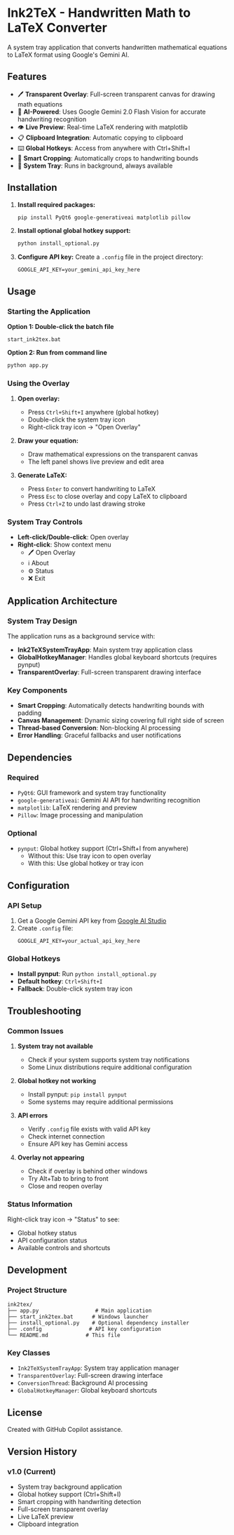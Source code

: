 # Ink2TeX - Handwritten Math to LaTeX Converter

A system tray application that converts handwritten mathematical equations to LaTeX format using Google's Gemini AI.

## Features

- 🖊️ **Transparent Overlay**: Full-screen transparent canvas for drawing math equations
- 🤖 **AI-Powered**: Uses Google Gemini 2.0 Flash Vision for accurate handwriting recognition
- 👁️ **Live Preview**: Real-time LaTeX rendering with matplotlib
- 📋 **Clipboard Integration**: Automatic copying to clipboard
- ⌨️ **Global Hotkeys**: Access from anywhere with Ctrl+Shift+I
- 🔄 **Smart Cropping**: Automatically crops to handwriting bounds
- 🎯 **System Tray**: Runs in background, always available

## Installation

1. **Install required packages:**
   ```bash
   pip install PyQt6 google-generativeai matplotlib pillow
   ```

2. **Install optional global hotkey support:**
   ```bash
   python install_optional.py
   ```

3. **Configure API key:**
   Create a `.config` file in the project directory:
   ```
   GOOGLE_API_KEY=your_gemini_api_key_here
   ```

## Usage

### Starting the Application

**Option 1: Double-click the batch file**
```
start_ink2tex.bat
```

**Option 2: Run from command line**
```bash
python app.py
```

### Using the Overlay

1. **Open overlay:**
   - Press `Ctrl+Shift+I` anywhere (global hotkey)
   - Double-click the system tray icon
   - Right-click tray icon → "Open Overlay"

2. **Draw your equation:**
   - Draw mathematical expressions on the transparent canvas
   - The left panel shows live preview and edit area

3. **Generate LaTeX:**
   - Press `Enter` to convert handwriting to LaTeX
   - Press `Esc` to close overlay and copy LaTeX to clipboard
   - Press `Ctrl+Z` to undo last drawing stroke

### System Tray Controls

- **Left-click/Double-click**: Open overlay
- **Right-click**: Show context menu
  - 🖊️ Open Overlay
  - ℹ️ About
  - ⚙️ Status
  - ❌ Exit

## Application Architecture

### System Tray Design
The application runs as a background service with:
- **Ink2TeXSystemTrayApp**: Main system tray application class
- **GlobalHotkeyManager**: Handles global keyboard shortcuts (requires pynput)
- **TransparentOverlay**: Full-screen transparent drawing interface

### Key Components
- **Smart Cropping**: Automatically detects handwriting bounds with padding
- **Canvas Management**: Dynamic sizing covering full right side of screen
- **Thread-based Conversion**: Non-blocking AI processing
- **Error Handling**: Graceful fallbacks and user notifications

## Dependencies

### Required
- `PyQt6`: GUI framework and system tray functionality
- `google-generativeai`: Gemini AI API for handwriting recognition
- `matplotlib`: LaTeX rendering and preview
- `Pillow`: Image processing and manipulation

### Optional
- `pynput`: Global hotkey support (Ctrl+Shift+I from anywhere)
  - Without this: Use tray icon to open overlay
  - With this: Use global hotkey or tray icon

## Configuration

### API Setup
1. Get a Google Gemini API key from [Google AI Studio](https://makersuite.google.com/)
2. Create `.config` file:
   ```
   GOOGLE_API_KEY=your_actual_api_key_here
   ```

### Global Hotkeys
- **Install pynput**: Run `python install_optional.py`
- **Default hotkey**: `Ctrl+Shift+I`
- **Fallback**: Double-click system tray icon

## Troubleshooting

### Common Issues

1. **System tray not available**
   - Check if your system supports system tray notifications
   - Some Linux distributions require additional configuration

2. **Global hotkey not working**
   - Install pynput: `pip install pynput`
   - Some systems may require additional permissions

3. **API errors**
   - Verify `.config` file exists with valid API key
   - Check internet connection
   - Ensure API key has Gemini access

4. **Overlay not appearing**
   - Check if overlay is behind other windows
   - Try Alt+Tab to bring to front
   - Close and reopen overlay

### Status Information
Right-click tray icon → "Status" to see:
- Global hotkey status
- API configuration status
- Available controls and shortcuts

## Development

### Project Structure
```
ink2tex/
├── app.py                  # Main application
├── start_ink2tex.bat      # Windows launcher
├── install_optional.py    # Optional dependency installer
├── .config               # API key configuration
└── README.md            # This file
```

### Key Classes
- `Ink2TeXSystemTrayApp`: System tray application manager
- `TransparentOverlay`: Full-screen drawing interface
- `ConversionThread`: Background AI processing
- `GlobalHotkeyManager`: Global keyboard shortcuts

## License

Created with GitHub Copilot assistance.

## Version History

### v1.0 (Current)
- System tray background application
- Global hotkey support (Ctrl+Shift+I)
- Smart cropping with handwriting detection
- Full-screen transparent overlay
- Live LaTeX preview
- Clipboard integration
